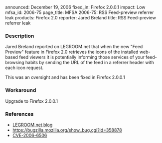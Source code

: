 announced: December 19, 2006
fixed_in: Firefox 2.0.0.1
impact: Low
mfsa_id: 2006-75
page_title: MFSA 2006-75: RSS Feed-preview referrer leak
products: Firefox 2.0
reporter: Jared Breland
title: RSS Feed-preview referrer leak

<h3>Description</h3>

<p>Jared Breland reported on LEGROOM.net that when the new "Feed Preview" feature
in Firefox 2.0 retrieves the icons of the installed web-based feed viewers it
is potentially informing those services of your feed-browsing habits by
sending the URL of the feed in a referrer header with each icon request.</p>

<p>This was an oversight and has been fixed in Firefox 2.0.0.1</p>

<h3>Workaround</h3>

<p>Upgrade to Firefox 2.0.0.1</p>

<h3>References</h3>

<ul>
<li><a class="ex-ref" href="http://www.legroom.net/modules.php?op=modload&amp;name=News&amp;file=article&amp;sid=215">
LEGROOM.net blog</a></li>
<li><a href="https://bugzilla.mozilla.org/show_bug.cgi?id=358878">
https://bugzilla.mozilla.org/show_bug.cgi?id=358878</a></li>
<li><a class="ex-ref" href="http://nvd.nist.gov/nvd.cfm?cvename=CVE-2006-6506">CVE-2006-6506</a></li>
</ul>



